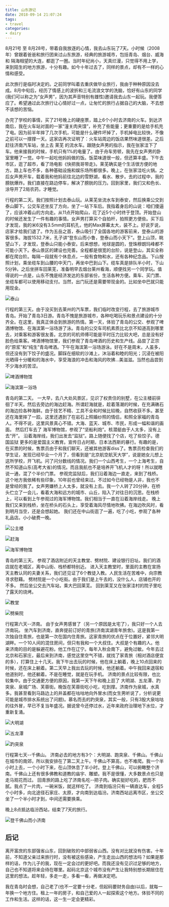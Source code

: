 ```yaml
---
title: 山东游记
date: 2018-09-14 21:07:24
tags:
- travel
categories:
- dairy
---
```


8月21号 至 8月28号，带着自我放逐的心情，我去山东玩了7天。小时候（2008年）曾跟着爸爸和旅行团来过山东旅游，经典的旅游城市，包括青岛、烟台、威海 和 隔海相望的大连，都逛了一圈。当时年纪尚小，天真烂漫，只觉得不用上学，来到陌生的地方旅游，十分有趣。如今十年过去了，同样的景点，却有不一样的心情和感受。

此次旅行是临时决定的。之前同学叫着去重庆做毕业旅行，我由于种种原因没去成。8月中旬后，经历了情感上的波折和三毛流浪文学的洗脑，恰好有山东的同学(我们可以称之为“女声男”，因为其声音特别有雌性)邀请我去山东一起玩。我便答应了。希望通过此次旅行让心情好过一点，让匆忙的旅行占据自己的大脑，不去想不该想的苦恼。

<!-- more -->

办完了学校的事情，买了21号晚上的硬座票，踏上6个小时去济南的火车。到达济南后，我在火车站对面的一家“潼关肉夹馍”，补充了些能量；更重要的是给手机充了电。因为前半年摔了几次手机，可能是什么硬件坏掉了，手机掉电比较快，不像之前可以一撑撑一天。这家店再次证明了：火车站周边的饭店果然味道很差。之后赶往济南汽车站，坐上去 莱芜 的流水车。跟随女声男的指示，我在张家洼下了车。他来接我的时候，手机只有1%的电量了。由于舟车劳顿，我先在女声男的卧室里睡了一觉。中午一起吃他妈妈做的饭。饭菜味道很一般，但还算丰盛。下午去市区，逛了超市，看了场电影《快把我哥带走》。莱芜确实是个生活很方便的地方。路上车也不多，各种基础设施和娱乐场所都很多。晚上，在张家洼吃火锅。之后女声男开车，载着我和他妈前往北边的雪野湖，看水、散步。去的过程中，我的膀胱爆炸。我们直接在路边停车，解决了膀胱的压力。回到家里，我们又和色长、涂导开了2局农药，才睡觉。

行程的第二天。我们按照计划去泰山玩。从莱芜坐流水车到泰安，然后换乘公交到泰山脚下。公交车还坐反了方向，坐了一站下车后。我指着身后的山说：咱们傻逼了，应该冲着山的方向走。从11点开始爬山，花了近5个小时终于登顶。开始登山的时候还发生了一件有趣的事情。女声男打算买个自拍杆，拍照更方便些。买下后才发现，我的米6没有3.5mm的耳机孔，他的Max屏幕太大，装不上。好说歹说，店家才给我们退了。作为五岳之首，泰山吸引了全国各地的游客前来，登泰山的游客很多。海拔1532.7米，孔子讲“登东山而小鲁，登泰山而小天下”。登上山顶，眺望山下，才发现，登泰山只能小泰安。后来想想，地球是圆的，登珠穆朗玛峰都不可能小天下。泰山景区的建设也完善。全程都是很宽的台阶，说是登山，其实全称都在爬台阶。每隔一段就有个休息点，一般有食物和水，还有各种纪念品。下山按照计划，乘坐缆车到山腰的中天门，再坐中巴到山下。缆车真是排队半小时，下山5分钟。之后坐拼车回莱芜，准备明早去烟台莱州看海，顺便找另一个同学玩。值得说的一点是，山东不愧是经济发达的东部省份，生活各种方便。乘车、买门票、坐缆车都可以使用移动支付。当然，出门玩还是需要带现金的。比如坐中巴就只能用现金。

![泰山](/assets/taishan.jpg)

行程的第三天。由于没买到去莱州的汽车票，我们临时改变行程，去了旅游城市 青岛。开始了青岛3日游。青岛不愧是旅游城市，各种吃喝玩乐和景点建设的十分齐全。在这里，我真正体会到旅游的热情。第一天，体验了青岛的公交、参观了啤酒博物馆、在海滨第一浴场游了泳。青岛的公交车司机素质比北京不知道高到哪里去，对乘客和游客很友善。北京的司机师傅可能是平时压力比较大吧，总是没有好脸色给乘客。啤酒博物馆里，我们参观了青岛啤酒的历史和生产线。品尝了正宗的“原浆”和“纯生”青岛啤酒。下午在海滨第一浴场游泳。好在不是周末，人虽多，但还没有到下饺子的盛况。脚踩在细软的沙滩上，沐浴着和睦的阳光；沉浸在被阳光晒得十分暖和的海水中，享受海浪的冲击和海风的吹拂...美滋滋。当然也品尝到不少海水的苦涩。


![啤酒博物馆](/assets/pijiubowuguan.jpg)

![海滨第一浴场](/assets/haibindiyiyuchang.jpg)

青岛的第二天。
一大早，去八大处风景区，见识了权贵住的别墅，在公主楼前徘徊了半天。然后去旁边的海边赶海。所谓赶海就是，趁着落潮的时候，在充满礁石的海边捡各种海鲜。由于技艺不精、工具不全和时候比较晚，自然收获不多。甚至还在海里摔了一跤。这里还遇到了在岩石上照婚纱照的情侣，和照全家福的青岛人。不得不说，这里风景真心不错。大海、蓝天、城市、市民，形成一幅和谐的画面。
然后打车去了 海军博物馆，参观了“坚船利炮”。核潜艇由于人太多，没有上去“开”。
沿着海岸线，我们出发去“监狱”。路上随便找了个店，吃了些饺子。德国监狱 更多的是爱国主义教育。宣传日占时期，日本法西斯的暴行。有趣的是，在买票的时候，售票员由于和我们聊天，还被其他游客diss了。售票员检查我们的学生证，发现已经毕业一个月了，但看到是“北京航空航天大学”，说是她女儿想上这所学校，开飞机。问了问分数线的情况。我们一个山西考生，一个上海考生，自然不知道山东(高考大省)的情况。而且我航也不是培养开飞机人才的呀！所以就瞎说一通，混了个半价门票。
参观完监狱后，我们沿着海边一直走，来到了栈桥。这个地方我依稀有些印象，10年前也曾经来过。不过如今已经物是人非，我也不是曾经的我了。女声男嫌桥上人太多，就没有上去。我一个人转了20分钟，在桥头伫立了一会儿，看着大海和远方的城市、山丘，陷入了对往日的沉思。在栈桥上，可以看到上午参观过的海军博物馆。我们相当于一直在沿着海岸线走。
晚上我们又来到栈桥，坐在桥头的石头上，享受着海风尽情地吹拂。在海边吹风时，看到明月当空，还是会想起她。
我们还在中山街逛了一遍，吃了小吃，参观了各种礼品店。小小破费一晚。

![公主楼](/assets/gongzhulou.jpg)

![赶海](/assets/ganhai.jpg)

![海军博物馆](/assets/haijunbowuguan.jpg)

青岛的第三天。
参观了酒店附近的天主教堂、劈材院、建设银行旧址。我们的酒店就在老城区，离中山街、栈桥都特别近。
进入天主教堂时，里面的主教在宣扬天主教认同的夫妻关系，我们还见证了6个教徒入教。人民生活在苦难中，向宗教寻求慰藉。
劈材院是一个小吃街。由于我们是上午去的，没什么人，店铺也开的不多。
然后坐公交去汽车站，乘大巴回莱芜。
回到莱芜又在张家洼村的院子里吃了露天的烧烤。

![教堂](/assets/tianzhujiaotang.jpg)

![劈柴院](/assets/pichaiyuan.jpg)

行程第六天--济南。
由于女声男感冒了（另一个原因是太宅了），我只好一个人去济南玩。
坐汽车到济南，直奔提前订好的青旅(济南滨湖青年旅舍)。这是我第一次独自住青旅，也是第一次在国内住青旅。这家青旅的优点在于位置好，紧邻大明湖畔。一个10人间的混住房间，但只有我和一个大叔住。大叔是个有趣的人。他来济南的目的是躲避花粉。他工作在辽宁。每年入秋会南下，避免过敏。今年去过北京和石家庄，最后来到济南，感觉这里空气不错，就找了家青旅（相对酒店便宜的多），打算住上十几天。我下午出去玩的时候，他在床上躺着，晚上10点回来的时候，还在床上躺着。第二天早上我出去玩的时候，他还躺着。中午我回来退宿和他道别时，他还躺着。不是在睡觉，就是在玩手机。
济南的景点比较有限，也比较集中。由于交通更方便的原因，我第一天下午和晚上逛了 大明湖、五龙潭、趵突泉、泉城广场、芙蓉街。晚饭在芙蓉街吃小吃，吃到撑。济南作为泉城，水真多。我甚至看到马路边上的井盖都在咕咕地向外冒水(而女生男听说了，分析说更可能是城市排水系统出了问题)。慕名而去的趵突泉，其实一般，只有3股大泉咕咕的往外冒，早已不复当年盛况。据说曾今还停过水，近年来政府治理地下水位，才重新复涌。

![大明湖](/assets/daminghu.jpg)

![五龙潭](/assets/wulongtan.jpg)

![趵突泉](/assets/baotuquan.jpg)

行程第七天--千佛山。
济南必去的地方有3个：大明湖、跑突泉、千佛山。千佛山在城市的南郊，所以我安排在了第二天上午。千佛山不算高，也不难爬。我一个半小时上去，一个小时下来，在山顶休息了半小时。登上千佛山，可以俯瞰整个济南。千佛山上还有很多佛教和道教的庙宇、雕塑。我不是很懂，大多数景点也只是走马观花而过。
回青旅的路上吃了济南名吃--把子肉。确实挺好吃的，肥而不腻。我点了一片肉，一碗米饭，就这样吃了。
济南到临汾只有一辆直达车，全程5个小时多，向北途径石家庄、太原，才向南到达临汾。济南西站远离市区，坐公交坐了一个半小时才到，中间还需要换乘。

晚上8点抵达临汾西站，结束了7天的旅行。

![登千佛山而小济南](/assets/qianfoshan.jpg)

## 后记

离开富庶的东部强省山东，回到破败的中部弱省山西。没有对比就没有伤害。十年前，不知道父亲过来旅行时，没有被这些感染，产生走出山西的想法吗？如果是那样的话，作为儿子的我，现在一定会过的更好吧。而我还没有见识过足够的地方，自己也不知道将来会待在哪里。起码北京这个城市没有产生让我特别想长期居住在这里的想法。趁年轻，多走一走，多看一看，再做决定吧。

我在青岛时会想，自己老了(也不一定要十分老，但起码要财务自由)以后，就每一年换一个地方住。租上一年的房子，和自己爱的人一起探索这个地方。体验不同的工作和生活。这样的话，这一生一定会更精彩。